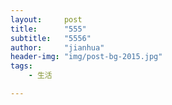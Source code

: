 ```yaml
---
layout:     post
title:      "555"
subtitle:   "5556"
author:     "jianhua"
header-img: "img/post-bg-2015.jpg"
tags:
    - 生活

---
```

